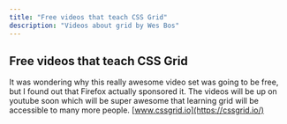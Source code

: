 ```yaml
---
title: "Free videos that teach CSS Grid"
description: "Videos about grid by Wes Bos"
---
```


## Free videos that teach CSS Grid


It was wondering why this really awesome video set was going to be free, but I found out that Firefox actually sponsored it. The videos will be up on youtube soon which will be super awesome that learning grid will be accessible to many more people. 
[www.cssgrid.io](https://cssgrid.io/)
